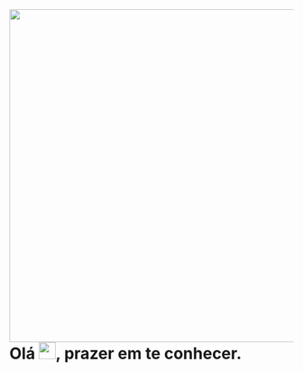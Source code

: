 <img align="right" height="590em" src="https://raw.githubusercontent.com/gist/gabrielcordeiro2/aad596e64778c7558762f498f88027e1/raw/35a64708ebaf8ed1efbbcda195167f01aa4df970/githubcard.svg"/>
<h1 align="left">Olá <img src="https://raw.githubusercontent.com/kaueMarques/kaueMarques/master/hi.gif" width="30px">, prazer em te conhecer.</h1>

